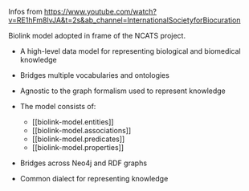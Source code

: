 
Infos from https://www.youtube.com/watch?v=RE1hFm8lvJA&t=2s&ab_channel=InternationalSocietyforBiocuration




Biolink model adopted in frame of the NCATS project.


- A high-level data model for representing biological and biomedical knowledge
- Bridges multiple vocabularies and ontologies
- Agnostic to the graph formalism used to represent knowledge
- The model consists of:

    * [[biolink-model.entities]]
    * [[biolink-model.associations]]
    * [[biolink-model.predicates]]
    * [[biolink-model.properties]]



- Bridges across Neo4j and RDF graphs
- Common dialect for representing knowledge

